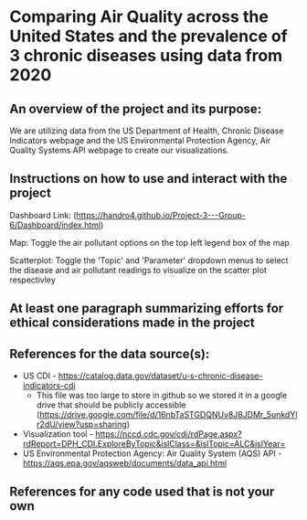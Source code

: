 # Comparing Air Quality across the United States and the prevalence of 3 chronic diseases using data from 2020

## An overview of the project and its purpose:
We are utilizing data from the US Department of Health, Chronic Disease Indicators webpage and the US Environmental Protection Agency, Air Quality Systems API webpage to create our visualizations.

## Instructions on how to use and interact with the project

Dashboard Link: (https://handro4.github.io/Project-3---Group-6/Dashboard/index.html)

Map: Toggle the air pollutant options on the top left legend box of the map

Scatterplot: Toggle the 'Topic' and 'Parameter' dropdown menus to select the disease and air pollutant readings to visualize on the scatter plot respectivley 

## At least one paragraph summarizing efforts for ethical considerations made in the project

## References for the data source(s):
- US CDI - https://catalog.data.gov/dataset/u-s-chronic-disease-indicators-cdi
    - This file was too large to store in github so we stored it in a google drive that should be publicly accessible (https://drive.google.com/file/d/16nbTaSTGDQNUv8J8JDMr_5unkdYlr2dU/view?usp=sharing)
- Visualization tool - https://nccd.cdc.gov/cdi/rdPage.aspx?rdReport=DPH_CDI.ExploreByTopic&islClass=&islTopic=ALC&islYear=
- US Environmental Protection Agency: Air Quality System (AQS) API - https://aqs.epa.gov/aqsweb/documents/data_api.html

## References for any code used that is not your own

